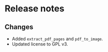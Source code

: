 # Release notes

## Changes

- Added `extract_pdf_pages` and `pdf_to_image`.
- Updated license to GPL v3.
